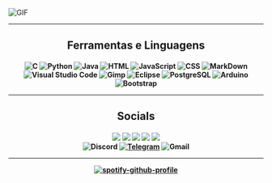 ![GIF](https://cdn.discordapp.com/attachments/759589395580977153/881693901537300540/Inserir_um_titulo_1.gif)

---
<h2 align="center">Ferramentas e Linguagens</h2>
<h4 align="center">
  
![C](https://img.shields.io/badge/C|C++-0D1117?style=for-the-badge&logo=C%2B%2B&logoColor=A8B9CC)
![Python](https://img.shields.io/badge/Python-0D1117?style=for-the-badge&logo=python&logoColor=3776AB)
![Java](https://img.shields.io/badge/Java-0D1117?style=for-the-badge&logo=Java&logoColor=007396)
![HTML](https://img.shields.io/badge/HTML5-0D1117?style=for-the-badge&logo=HTML5&logoColor=E34F26)
![JavaScript](https://img.shields.io/badge/JavaScript-0D1117?style=for-the-badge&logo=javascript&logoColor=F7DF1E)
![CSS](https://img.shields.io/badge/CSS-0D1117?style=for-the-badge&logo=CSS3&logoColor=1572B6)
![MarkDown](https://img.shields.io/badge/Markdown-0D1117?style=for-the-badge&logo=Markdown&logoColor=white)
![Visual Studio Code](https://img.shields.io/badge/Vs%20Code-0D1117?style=for-the-badge&logo=visual-studio-code&logoColor=007ACC)
![Gimp](https://img.shields.io/badge/Gimp-0D1117?style=for-the-badge&logo=Gimp&logoColor=5C5543)
![Eclipse](https://img.shields.io/badge/Eclipse%20IDE-0D1117?style=for-the-badge&logo=EclipseIDE&logoColor=7269d1)
![PostgreSQL](https://img.shields.io/badge/PostgreSQL-0D1117?style=for-the-badge&logo=PostgreSQL&logoColor=4169E1)
![Arduino](https://img.shields.io/badge/Arduino-0D1117?style=for-the-badge&logo=Arduino&logoColor=00979D)
![Bootstrap](https://img.shields.io/badge/Bootstrap-0D1117?style=for-the-badge&logo=bootstrap&logoColor=7952B3)
  
---
<h2 align="center">Socials</h2>
<h4 align="center">
  
<a href="https://twitter.com/luscarvalhooo"><img src="https://img.shields.io/badge/Twitter-blue?style=for-the-badge&logo=twitter&logoColor=white"/></a>
<a href="https://instagram.com/luscarvalho.py"><img src="https://img.shields.io/badge/Instagram-E4405F?style=for-the-badge&logo=instagram&logoColor=white"/></a>
<a href="https://last.fm/user/lucaralhooo"><img src="https://img.shields.io/badge/Last.fm-ff4a42?style=for-the-badge&logo=last.fm&logoColor=white"/></a>
<a href="https://anilist.co/user/Luscarvalho/"><img src="https://img.shields.io/badge/AniList-02A9FF?style=for-the-badge&logo=AniList&logoColor=white"/></a>
<a href="https://myanimelist.net/profile/LuscarvalhoO"><img src="https://img.shields.io/badge/MAL-2E51A2?style=for-the-badge&logo=MyAnimeList&logoColor=white"/></a> \
![Discord](https://img.shields.io/badge/Luscarvalho%230101-5865F2?style=for-the-badge&logo=Discord&logoColor=white)
<a href="https://t.me/luscarvalho"><img alt="Telegram" src="https://img.shields.io/badge/Telegram-26A5E4?style=for-the-badge&logo=Telegram&logoColor=white" /></a> 
![Gmail](https://img.shields.io/badge/luscarvalho999@gmail.com-D14836?style=for-the-badge&logo=Gmail&logoColor=white)
  
---

[![spotify-github-profile](https://spotify-github-profile.vercel.app/api/view?uid=2126uubpa2lusvkax73kbi6vi&cover_image=true&theme=novatorem)](https://spotify-github-profile.vercel.app/api/view?uid=2126uubpa2lusvkax73kbi6vi&redirect=true)
